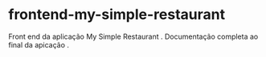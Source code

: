 # frontend-my-simple-restaurant
Front end da aplicação My Simple Restaurant . Documentação completa ao final da apicação . 
